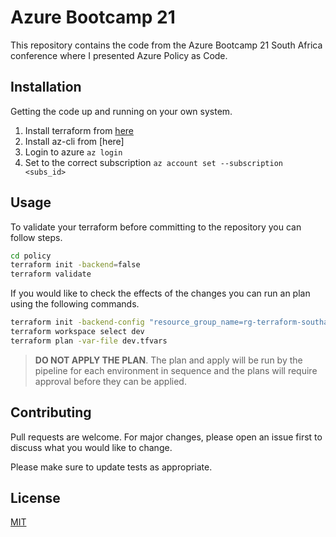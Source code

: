 # Azure Bootcamp 21

This repository contains the code from the Azure Bootcamp 21 South Africa conference where I presented Azure Policy as Code.

## Installation

Getting the code up and running on your own system.

1. Install terraform from [here](https://www.terraform.io/downloads.html)
2. Install az-cli from [here]
3. Login to azure `az login`
4. Set to the correct subscription `az account set --subscription <subs_id>`

## Usage

To validate your terraform before committing to the repository you can follow steps.

```bash
cd policy
terraform init -backend=false
terraform validate
```

If you would like to check the effects of the changes you can run an plan using the following commands.

```bash
terraform init -backend-config "resource_group_name=rg-terraform-southafricanorth" -backend-config "storage_account_name=quintinterraform" -backend-config "container_name=tfstate" -backend-config "key=azuredemo.terraform.tfstate"
terraform workspace select dev
terraform plan -var-file dev.tfvars
```

> **DO NOT APPLY THE PLAN**. The plan and apply will be run by the pipeline for each environment in sequence and the plans will require approval before they can be applied.

## Contributing

Pull requests are welcome. For major changes, please open an issue first to discuss what you would like to change.

Please make sure to update tests as appropriate.

## License

[MIT](https://choosealicense.com/licenses/mit/)